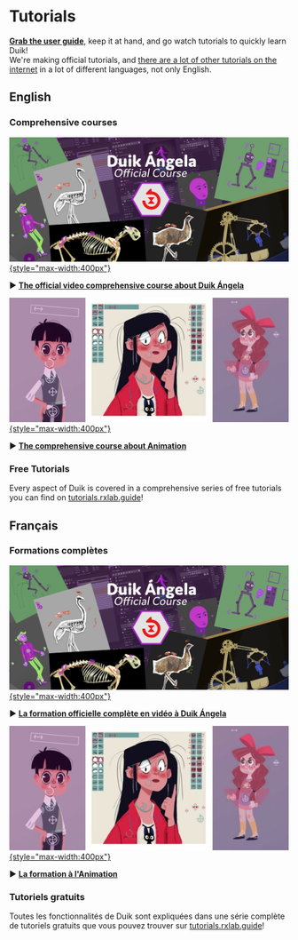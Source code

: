 # Tutorials

__[Grab the user guide](printed-user-guide.md)__, keep it at hand, and go watch tutorials to quickly learn Duik!  
We're making official tutorials, and [there are a lot of other tutorials on the internet](https://duckduckgo.com/?q=duik+angela+tutorial&t=ffab&iax=videos&ia=videos) in a lot of different languages, not only English.

## English

### Comprehensive courses

[![](img/course.jpg){style="max-width:400px"}](https://rxlaboratory.org/product/the-official-comprehensive-video-course-about-duik-angela/)

▶ **[The official video comprehensive course about Duik Ángela](https://rxlaboratory.org/product/the-official-comprehensive-video-course-about-duik-angela/)**

[![](img/anim-course.jpg){style="max-width:400px"}](https://rxlaboratory.org/product/the-comprehensive-course-about-animation/)

▶ **[The comprehensive course about Animation](https://rxlaboratory.org/product/the-comprehensive-course-about-animation/)**

### Free Tutorials

Every aspect of Duik is covered in a comprehensive series of free tutorials you can find on [tutorials.rxlab.guide](http://tutorials.rxlab.guide)!

## Français

### Formations complètes

[![](img/course.jpg){style="max-width:400px"}](https://rxlaboratory.org/product/the-official-comprehensive-video-course-about-duik-angela/)

▶ **[La formation officielle complète en vidéo à Duik Ángela](https://rxlaboratory.org/product/the-official-comprehensive-video-course-about-duik-angela/)**

[![](img/anim-course.jpg){style="max-width:400px"}](https://rxlaboratory.org/product/the-comprehensive-course-about-animation/)

▶ **[La formation à l'Animation](https://rxlaboratory.org/product/the-comprehensive-course-about-animation/)**

### Tutoriels gratuits

Toutes les fonctionnalités de Duik sont expliquées dans une série complète de tutoriels gratuits que vous pouvez trouver sur [tutorials.rxlab.guide](http://tutorials.rxlab.guide)!